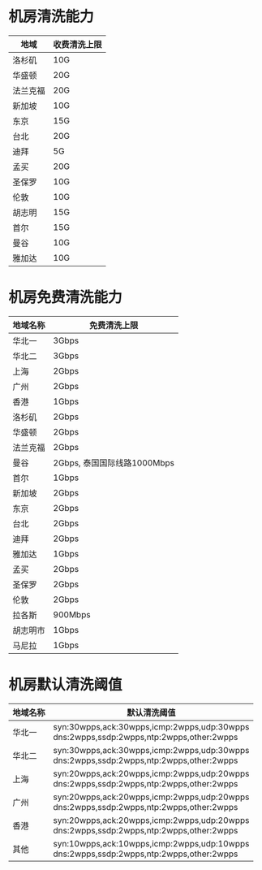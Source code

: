 

# 机房清洗能力

| 地域   | 收费清洗上限 |
| ---- | ------ |
| 洛杉矶  | 10G    |
| 华盛顿  | 20G     |
| 法兰克福 | 20G     |
| 新加坡  | 10G    |
| 东京   | 15G    |
| 台北   | 20G    |
| 迪拜   | 5G    |
| 孟买   | 20G    |
| 圣保罗   | 10G    |
| 伦敦   | 10G    |
| 胡志明   | 15G    |
| 首尔   | 15G    |
| 曼谷   | 10G    |
| 雅加达   | 10G    |

# 机房免费清洗能力

| 地域名称 | 免费清洗上限 |
| ---- | ------ |
|华北一| 3Gbps |
|华北二| 3Gbps |
|上海| 2Gbps|
|广州| 2Gbps|
|香港| 1Gbps|
|洛杉矶| 2Gbps|
|华盛顿| 2Gbps|
|法兰克福| 2Gbps|
|曼谷|2Gbps, 泰国国际线路1000Mbps|
|首尔|1Gbps|
|新加坡|2Gbps|
|东京|2Gbps|
|台北|2Gbps|
|迪拜|2Gbps|
|雅加达|1Gbps|
|孟买|2Gbps|
|圣保罗|2Gbps|
|伦敦|2Gbps|
|拉各斯|900Mbps|
|胡志明市|1Gbps|
|马尼拉|1Gbps|

# 机房默认清洗阈值

| 地域名称 | 默认清洗阈值 |
| ---- | ------ |
|华北一| syn:30wpps,ack:30wpps,icmp:2wpps,udp:30wpps<br>dns:2wpps,ssdp:2wpps,ntp:2wpps,other:2wpps |
|华北二| syn:30wpps,ack:30wpps,icmp:2wpps,udp:30wpps<br>dns:2wpps,ssdp:2wpps,ntp:2wpps,other:2wpps |
|上海| syn:20wpps,ack:20wpps,icmp:2wpps,udp:20wpps<br>dns:2wpps,ssdp:2wpps,ntp:2wpps,other:2wpps|
|广州| syn:20wpps,ack:20wpps,icmp:2wpps,udp:20wpps<br>dns:2wpps,ssdp:2wpps,ntp:2wpps,other:2wpps|
|香港| syn:20wpps,ack:20wpps,icmp:2wpps,udp:20wpps<br>dns:2wpps,ssdp:2wpps,ntp:2wpps,other:2wpps|
|其他| syn:10wpps,ack:10wpps,icmp:2wpps,udp:10wpps<br>dns:2wpps,ssdp:2wpps,ntp:2wpps,other:2wpps|
